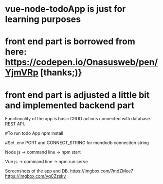# vue-node-todoApp is just for learning purposes
# front end part is borrowed from here: https://codepen.io/Onasusweb/pen/YjmVRp [thanks;)}
# front end part is adjusted a little bit and implemented backend part

Functionality of the app is basic CRUD actions connected with database. REST API. 

#To run todo App
npm install

#Set .env PORT and CONNECT_STRING for mondodb connection string

Node js -> command line -> npm start

Vue js -> command line -> npm run serve

Screenshots of the app and DB.
https://imgbox.com/7mdZMee7
https://imgbox.com/yqCZzsky
